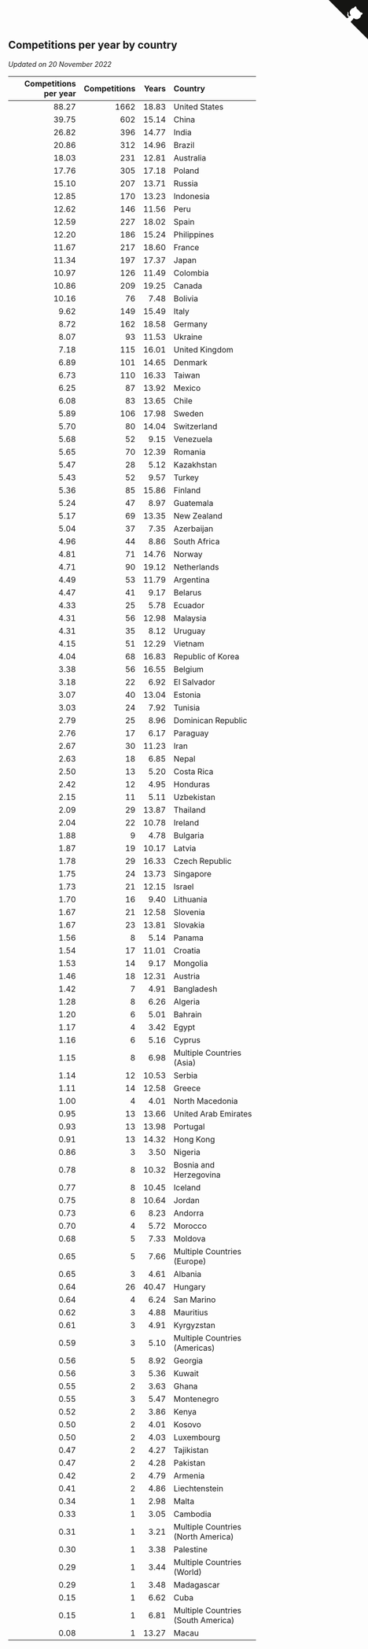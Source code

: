 ## Competitions per year by country

*Updated on 20 November 2022*

| Competitions per year | Competitions | Years | Country |
| ---: | ---: | ---: | :--- |
| 88.27 | 1662 | 18.83 | United States |
| 39.75 | 602 | 15.14 | China |
| 26.82 | 396 | 14.77 | India |
| 20.86 | 312 | 14.96 | Brazil |
| 18.03 | 231 | 12.81 | Australia |
| 17.76 | 305 | 17.18 | Poland |
| 15.10 | 207 | 13.71 | Russia |
| 12.85 | 170 | 13.23 | Indonesia |
| 12.62 | 146 | 11.56 | Peru |
| 12.59 | 227 | 18.02 | Spain |
| 12.20 | 186 | 15.24 | Philippines |
| 11.67 | 217 | 18.60 | France |
| 11.34 | 197 | 17.37 | Japan |
| 10.97 | 126 | 11.49 | Colombia |
| 10.86 | 209 | 19.25 | Canada |
| 10.16 | 76 | 7.48 | Bolivia |
| 9.62 | 149 | 15.49 | Italy |
| 8.72 | 162 | 18.58 | Germany |
| 8.07 | 93 | 11.53 | Ukraine |
| 7.18 | 115 | 16.01 | United Kingdom |
| 6.89 | 101 | 14.65 | Denmark |
| 6.73 | 110 | 16.33 | Taiwan |
| 6.25 | 87 | 13.92 | Mexico |
| 6.08 | 83 | 13.65 | Chile |
| 5.89 | 106 | 17.98 | Sweden |
| 5.70 | 80 | 14.04 | Switzerland |
| 5.68 | 52 | 9.15 | Venezuela |
| 5.65 | 70 | 12.39 | Romania |
| 5.47 | 28 | 5.12 | Kazakhstan |
| 5.43 | 52 | 9.57 | Turkey |
| 5.36 | 85 | 15.86 | Finland |
| 5.24 | 47 | 8.97 | Guatemala |
| 5.17 | 69 | 13.35 | New Zealand |
| 5.04 | 37 | 7.35 | Azerbaijan |
| 4.96 | 44 | 8.86 | South Africa |
| 4.81 | 71 | 14.76 | Norway |
| 4.71 | 90 | 19.12 | Netherlands |
| 4.49 | 53 | 11.79 | Argentina |
| 4.47 | 41 | 9.17 | Belarus |
| 4.33 | 25 | 5.78 | Ecuador |
| 4.31 | 56 | 12.98 | Malaysia |
| 4.31 | 35 | 8.12 | Uruguay |
| 4.15 | 51 | 12.29 | Vietnam |
| 4.04 | 68 | 16.83 | Republic of Korea |
| 3.38 | 56 | 16.55 | Belgium |
| 3.18 | 22 | 6.92 | El Salvador |
| 3.07 | 40 | 13.04 | Estonia |
| 3.03 | 24 | 7.92 | Tunisia |
| 2.79 | 25 | 8.96 | Dominican Republic |
| 2.76 | 17 | 6.17 | Paraguay |
| 2.67 | 30 | 11.23 | Iran |
| 2.63 | 18 | 6.85 | Nepal |
| 2.50 | 13 | 5.20 | Costa Rica |
| 2.42 | 12 | 4.95 | Honduras |
| 2.15 | 11 | 5.11 | Uzbekistan |
| 2.09 | 29 | 13.87 | Thailand |
| 2.04 | 22 | 10.78 | Ireland |
| 1.88 | 9 | 4.78 | Bulgaria |
| 1.87 | 19 | 10.17 | Latvia |
| 1.78 | 29 | 16.33 | Czech Republic |
| 1.75 | 24 | 13.73 | Singapore |
| 1.73 | 21 | 12.15 | Israel |
| 1.70 | 16 | 9.40 | Lithuania |
| 1.67 | 21 | 12.58 | Slovenia |
| 1.67 | 23 | 13.81 | Slovakia |
| 1.56 | 8 | 5.14 | Panama |
| 1.54 | 17 | 11.01 | Croatia |
| 1.53 | 14 | 9.17 | Mongolia |
| 1.46 | 18 | 12.31 | Austria |
| 1.42 | 7 | 4.91 | Bangladesh |
| 1.28 | 8 | 6.26 | Algeria |
| 1.20 | 6 | 5.01 | Bahrain |
| 1.17 | 4 | 3.42 | Egypt |
| 1.16 | 6 | 5.16 | Cyprus |
| 1.15 | 8 | 6.98 | Multiple Countries (Asia) |
| 1.14 | 12 | 10.53 | Serbia |
| 1.11 | 14 | 12.58 | Greece |
| 1.00 | 4 | 4.01 | North Macedonia |
| 0.95 | 13 | 13.66 | United Arab Emirates |
| 0.93 | 13 | 13.98 | Portugal |
| 0.91 | 13 | 14.32 | Hong Kong |
| 0.86 | 3 | 3.50 | Nigeria |
| 0.78 | 8 | 10.32 | Bosnia and Herzegovina |
| 0.77 | 8 | 10.45 | Iceland |
| 0.75 | 8 | 10.64 | Jordan |
| 0.73 | 6 | 8.23 | Andorra |
| 0.70 | 4 | 5.72 | Morocco |
| 0.68 | 5 | 7.33 | Moldova |
| 0.65 | 5 | 7.66 | Multiple Countries (Europe) |
| 0.65 | 3 | 4.61 | Albania |
| 0.64 | 26 | 40.47 | Hungary |
| 0.64 | 4 | 6.24 | San Marino |
| 0.62 | 3 | 4.88 | Mauritius |
| 0.61 | 3 | 4.91 | Kyrgyzstan |
| 0.59 | 3 | 5.10 | Multiple Countries (Americas) |
| 0.56 | 5 | 8.92 | Georgia |
| 0.56 | 3 | 5.36 | Kuwait |
| 0.55 | 2 | 3.63 | Ghana |
| 0.55 | 3 | 5.47 | Montenegro |
| 0.52 | 2 | 3.86 | Kenya |
| 0.50 | 2 | 4.01 | Kosovo |
| 0.50 | 2 | 4.03 | Luxembourg |
| 0.47 | 2 | 4.27 | Tajikistan |
| 0.47 | 2 | 4.28 | Pakistan |
| 0.42 | 2 | 4.79 | Armenia |
| 0.41 | 2 | 4.86 | Liechtenstein |
| 0.34 | 1 | 2.98 | Malta |
| 0.33 | 1 | 3.05 | Cambodia |
| 0.31 | 1 | 3.21 | Multiple Countries (North America) |
| 0.30 | 1 | 3.38 | Palestine |
| 0.29 | 1 | 3.44 | Multiple Countries (World) |
| 0.29 | 1 | 3.48 | Madagascar |
| 0.15 | 1 | 6.62 | Cuba |
| 0.15 | 1 | 6.81 | Multiple Countries (South America) |
| 0.08 | 1 | 13.27 | Macau |


<a href="https://github.com/jonatanklosko/wca_statistics" class="github-corner" aria-label="View source on Github"><svg width="80" height="80" viewBox="0 0 250 250" style="fill:#151513; color:#fff; position: absolute; top: 0; border: 0; right: 0;" aria-hidden="true"><path d="M0,0 L115,115 L130,115 L142,142 L250,250 L250,0 Z"></path><path d="M128.3,109.0 C113.8,99.7 119.0,89.6 119.0,89.6 C122.0,82.7 120.5,78.6 120.5,78.6 C119.2,72.0 123.4,76.3 123.4,76.3 C127.3,80.9 125.5,87.3 125.5,87.3 C122.9,97.6 130.6,101.9 134.4,103.2" fill="currentColor" style="transform-origin: 130px 106px;" class="octo-arm"></path><path d="M115.0,115.0 C114.9,115.1 118.7,116.5 119.8,115.4 L133.7,101.6 C136.9,99.2 139.9,98.4 142.2,98.6 C133.8,88.0 127.5,74.4 143.8,58.0 C148.5,53.4 154.0,51.2 159.7,51.0 C160.3,49.4 163.2,43.6 171.4,40.1 C171.4,40.1 176.1,42.5 178.8,56.2 C183.1,58.6 187.2,61.8 190.9,65.4 C194.5,69.0 197.7,73.2 200.1,77.6 C213.8,80.2 216.3,84.9 216.3,84.9 C212.7,93.1 206.9,96.0 205.4,96.6 C205.1,102.4 203.0,107.8 198.3,112.5 C181.9,128.9 168.3,122.5 157.7,114.1 C157.9,116.9 156.7,120.9 152.7,124.9 L141.0,136.5 C139.8,137.7 141.6,141.9 141.8,141.8 Z" fill="currentColor" class="octo-body"></path></svg></a><style>.github-corner:hover .octo-arm{animation:octocat-wave 560ms ease-in-out}@keyframes octocat-wave{0%,100%{transform:rotate(0)}20%,60%{transform:rotate(-25deg)}40%,80%{transform:rotate(10deg)}}@media (max-width:500px){.github-corner:hover .octo-arm{animation:none}.github-corner .octo-arm{animation:octocat-wave 560ms ease-in-out}}</style>
